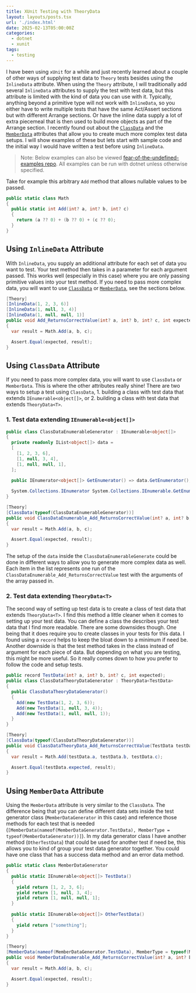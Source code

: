 ```yaml
---
title: XUnit Testing with TheoryData
layout: layouts/posts.tsx
url: './index.html'
date: 2025-02-13T05:00:00Z
categories:
  - dotnet
  - xunit
tags:
  - testing
---
```

I have been using `xUnit` for a while and just recently learned about a couple of other ways of supplying test data to `Theory` tests besides using the `InlineData` attribute. When using the `Theory` attribute, I will traditionally add several `InlineData` attributes to supply the test with test data, but this attribute is limited with the kind of data you can use with it.  Typically, anything beyond a primitive type will not work with `InlineData`, so you either have to write multiple tests that have the same Act/Assert sections but with different Arrange sections.  Or have the inline data supply a lot of extra piecemeal that is then used to build more objects as part of the Arrange section.  I recently found out about the [`ClassData`](#using-classdata-attribute) and the [`MemberData`](#using-memberdata-attribute) attributes that allow you to create much more complex test data setups. I will show examples of these but lets start with sample code and the initial way I would have written a test before using `InlineData`.

> Note: Below examples can also be viewed [fear-of-the-undefined-examples repo](https://github.com/paulmfischer/fear-of-the-undefined-examples/tree/main/xunit-theory). All examples can be run with dotnet unless otherwise specified.

Take for example this arbitrary `Add` method that allows nullable values to be passed.
```csharp
public static class Math
{
  public static int Add(int? a, int? b, int? c)
  {
    return (a ?? 0) + (b ?? 0) + (c ?? 0);
  }
}
```
## Using `InlineData` Attribute
With `InlineData`, you supply an additional attribute for each set of data you want to test.  Your test method then takes in a parameter for each argument passed.  This works well (especially in this case) where you are only passing primitive values into your test method.  If you need to pass more complex data, you will want to use [`ClassData`](#using-classdata-attribute) or [`MemberData`](#using-memberdata-attribute), see the sections below.
```csharp
[Theory]
[InlineData(1, 2, 3, 6)]
[InlineData(1, null, 3, 4)]
[InlineData(1, null, null, 1)]
public void Add_ReturnsCorrectValue(int? a, int? b, int? c, int expected)
{
  var result = Math.Add(a, b, c);

  Assert.Equal(expected, result);
}
```

## Using `ClassData` Attribute
If you need to pass more complex data, you will want to use `ClassData` or `MemberData`. This is where the other attributes really shine! There are two ways to setup a test using `ClassData`, 1. building a class with test data that extends `IEnumerable<object[]>`, or 2. building a class with test data that extends `TheoryData<T>`.
### 1. Test data extending `IEnumerable<object[]>`
```csharp
public class ClassDataEnumerableGenerator : IEnumerable<object[]>
{
  private readonly IList<object[]> data =
  [
    [1, 2, 3, 6],
    [1, null, 3, 4],
    [1, null, null, 1],
  ];
    
  public IEnumerator<object[]> GetEnumerator() => data.GetEnumerator();

  System.Collections.IEnumerator System.Collections.IEnumerable.GetEnumerator() => GetEnumerator();
}

[Theory]
[ClassData(typeof(ClassDataEnumerableGenerator))]
public void ClassDataEnumerable_Add_ReturnsCorrectValue(int? a, int? b, int? c, int expected)
{
  var result = Math.Add(a, b, c);

  Assert.Equal(expected, result);
}
```
The setup of the `data` inside the `ClassDataEnumerableGenerate` could be done in different ways to allow you to generate more complex data as well.  Each item in the list represents one run of the `ClassDataEnumerable_Add_ReturnsCorrectValue` test with the arguments of the array passed in.

### 2. Test data extending `TheoryData<T>`
The second way of setting up test data is to create a class of test data that extends `TheoryData<T>`. I find this method a little cleaner when it comes to setting up your test data. You can define a class the describes your test data that I find more readable.  There are some downsides though. One being that it does require you to create classes in your tests for this data. I found using a `record` helps to keep the bloat down to a minimum if need be.  Another downside is that the test method takes in the class instead of argument for each piece of data. But depending on what you are testing, this might be more useful.  So it really comes down to how you prefer to follow the code and setup tests.
```csharp
public record TestData(int? a, int? b, int? c, int expected);
public class ClassDataTheoryDataGenerator : TheoryData<TestData>
{
  public ClassDataTheoryDataGenerator()
  {
    Add(new TestData(1, 2, 3, 6));
    Add(new TestData(1, null, 3, 4));
    Add(new TestData(1, null, null, 1));
  }
}

[Theory]
[ClassData(typeof(ClassDataTheoryDataGenerator))]
public void ClassDataTheoryData_Add_ReturnsCorrectValue(TestData testData)
{
  var result = Math.Add(testData.a, testData.b, testData.c);

  Assert.Equal(testData.expected, result);
}
```

## Using `MemberData` Attribute
Using the `MemberData` attribute is very similar to the `ClassData`.  The difference being that you can define different data sets inside the test generator class (`MemberDataGenerator` in this case) and reference those methods for each test that is needed (`[MemberData(nameof(MemberDataGenerator.TestData), MemberType = typeof(MemberDataGenerator))]`). In my data generator class I have another method (`OtherTestData`) that could be used for another test if need be, this allows you to kind of group your test data generator together. You could have one class that has a success data method and an error data method.
```csharp
public static class MemberDataGenerator
{
  public static IEnumerable<object[]> TestData()
  {
    yield return [1, 2, 3, 6];
    yield return [1, null, 3, 4];
    yield return [1, null, null, 1];
  }
  
  public static IEnumerable<object[]> OtherTestData()
  {
    yield return ["something"];
  }
}

[Theory]
[MemberData(nameof(MemberDataGenerator.TestData), MemberType = typeof(MemberDataGenerator))]
public void MemberDataEnumerable_Add_ReturnsCorrectValue(int? a, int? b, int? c, int expected)
{
  var result = Math.Add(a, b, c);

  Assert.Equal(expected, result);
}
```